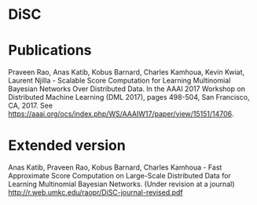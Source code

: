 # DiSC

# Publications
Praveen Rao, Anas Katib, Kobus Barnard, Charles Kamhoua, Kevin Kwiat, Laurent Njilla - Scalable Score Computation for Learning Multinomial Bayesian Networks Over Distributed Data. In the AAAI 2017 Workshop on Distributed Machine Learning (DML 2017), pages 498-504, San Francisco, CA, 2017. See https://aaai.org/ocs/index.php/WS/AAAIW17/paper/view/15151/14706.

# Extended version
Anas Katib, Praveen Rao, Kobus Barnard, Charles Kamhoua - Fast Approximate Score Computation on Large-Scale Distributed Data for Learning Multinomial Bayesian Networks. (Under revision at a journal) http://r.web.umkc.edu/raopr/DiSC-journal-revised.pdf
